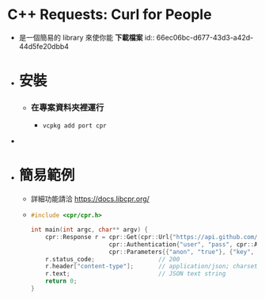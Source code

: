 # **C++ R**equests: Curl for People
- 是一個簡易的 library 來使你能 **下載檔案**
  id:: 66ec06bc-d677-43d3-a42d-44d5fe20dbb4
- # 安裝
	- ### 在專案資料夾裡運行
		- ```bash
		  vcpkg add port cpr
		  ```
-
- # 簡易範例
	- 詳細功能請洽 https://docs.libcpr.org/
	- ```cpp 
	  #include <cpr/cpr.h>
	  
	  int main(int argc, char** argv) {
	      cpr::Response r = cpr::Get(cpr::Url{"https://api.github.com/repos/whoshuu/cpr/contributors"},
	                        cpr::Authentication{"user", "pass", cpr::AuthMode::BASIC},
	                        cpr::Parameters{{"anon", "true"}, {"key", "value"}});
	      r.status_code;                  // 200
	      r.header["content-type"];       // application/json; charset=utf-8
	      r.text;                         // JSON text string
	      return 0;
	  }
	  ```